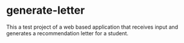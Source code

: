 # generate-letter

This a test project of a web based application that receives input and generates a recommendation letter for a student.
